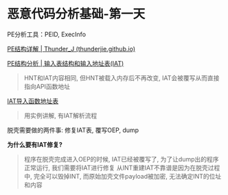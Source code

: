 <!--
.. title: 恶意代码分析基础-第一天
.. slug: e-yi-dai-ma-fen-xi-ji-chu-di-yi-tian
.. date: 2021-08-26 21:01:29 UTC+08:00
.. tags: 
.. category: 
.. link: 
.. description: 
.. type: text
-->

# 恶意代码分析基础-第一天

PE分析工具：PEID, ExecInfo

[PE结构详解 | Thunder_J (thunderjie.github.io)](https://thunderjie.github.io/2019/03/27/PE结构详解/) 

[PE结构分析 | 输入表结构和输入地址表(IAT)](https://www.cnblogs.com/night-ride-depart/p/5776107.html)
> HNT和IAT内容相同, 但HNT被载入内存后不再改变, IAT会被覆写从而直接指向API函数地址

[IAT导入函数地址表](https://blog.csdn.net/Cody_Ren/article/details/77815952) 
> 用实例讲解, 有IAT解析流程


脱壳需要做的两件事: 修复IAT表, 覆写OEP, dump

**为什么要有IAT修复?**
> 程序在脱壳完成进入OEP的时候, IAT已经被覆写了,
> 为了让dump出的程序正常运行, 我们需要将IAT进行修复
> 从INT重建IAT不靠谱是因为在脱壳过程中, 完全可以毁掉INT, 而原始加壳文件payload被加密, 无法确定INT的位址和内容



